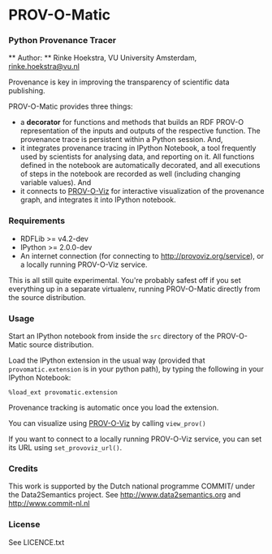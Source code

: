 # PROV-O-Matic
### Python Provenance Tracer
** Author: ** Rinke Hoekstra, VU University Amsterdam, <rinke.hoekstra@vu.nl>

Provenance is key in improving the transparency of scientific data publishing. 

PROV-O-Matic provides three things:

* a **decorator** for functions and methods that builds an RDF PROV-O representation of the inputs and outputs of the respective function. The provenance trace is persistent within a Python session. And,
* it integrates provenance tracing in IPython Notebook, a tool frequently used by scientists for analysing data, and reporting on it. All functions defined in the notebook are automatically decorated, and all executions of steps in the notebook are recorded as well (including changing variable values). And
* it connects to [PROV-O-Viz](http://provoviz.org) for interactive visualization of the provenance graph, and integrates it into IPython notebook.

### Requirements

* RDFLib >= v4.2-dev
* IPython >= 2.0.0-dev
* An internet connection (for connecting to http://provoviz.org/service), or a locally running PROV-O-Viz service.

This is all still quite experimental. You're probably safest off if you set everything up in a separate virtualenv, running PROV-O-Matic directly from the source distribution.

### Usage

Start an IPython notebook from inside the `src` directory of the PROV-O-Matic source distribution.

Load the IPython extension in the usual way (provided that `provomatic.extension` is in your python path), by typing the following in your IPython Notebook:

```%load_ext provomatic.extension```

Provenance tracking is automatic once you load the extension.

You can visualize using [PROV-O-Viz](http://provoviz.org) by calling `view_prov()`

If you want to connect to a locally running PROV-O-Viz service, you can set its URL using `set_provoviz_url()`. 

### Credits

This work is supported by the Dutch national programme COMMIT/ under the Data2Semantics project. See <http://www.data2semantics.org> and <http://www.commit-nl.nl>

### License

See LICENCE.txt
